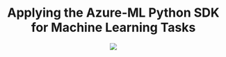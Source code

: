 <h1 align="center">Applying the Azure-ML Python SDK for Machine Learning Tasks</h1>

<p align="center">
    <img src="https://miro.medium.com/max/700/1*vEma5uyseiS0RbgDY8zIfg.png">
</p>